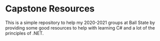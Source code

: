 # Capstone Resources

This is a simple repository to help my 2020-2021 groups at Ball State by providing some good resources to help with learning C# and a lot of the principles of .NET.